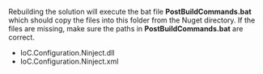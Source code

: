 Rebuilding the solution will execute the bat file **PostBuildCommands.bat** which should copy the files into this folder from the Nuget directory. If the files are missing, make sure the paths in **PostBuildCommands.bat** are correct.

- IoC.Configuration.Ninject.dll
- IoC.Configuration.Ninject.xml
